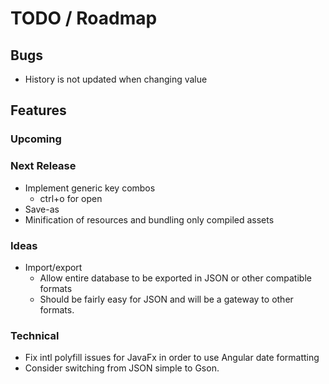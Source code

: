 # TODO / Roadmap

## Bugs
- History is not updated when changing value

## Features
### Upcoming

### Next Release
- Implement generic key combos
  - ctrl+o for open
- Save-as
- Minification of resources and bundling only compiled assets

### Ideas
- Import/export
  - Allow entire database to be exported in JSON or other compatible formats
  - Should be fairly easy for JSON and will be a gateway to other formats.

### Technical
- Fix intl polyfill issues for JavaFx in order to use Angular date formatting
- Consider switching from JSON simple to Gson.
